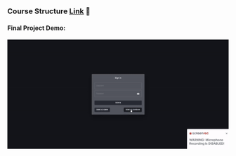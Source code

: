 ### Course Structure [Link](https://vojvodinaictcluster.org/sr/javajuniorprogram/) :rocket:
#### Final Project Demo:
<p align="center" width="100"><img src="https://github.com/RastkoD/Fullstack_Bootcamp/blob/main/classmate_demo.gif"></p>

